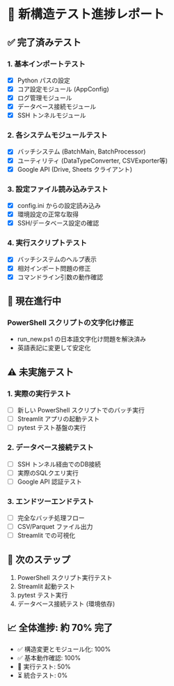 # 🧪 新構造テスト進捗レポート

## ✅ 完了済みテスト

### 1. 基本インポートテスト
- [x] Python パスの設定
- [x] コア設定モジュール (AppConfig)
- [x] ログ管理モジュール
- [x] データベース接続モジュール
- [x] SSH トンネルモジュール

### 2. 各システムモジュールテスト
- [x] バッチシステム (BatchMain, BatchProcessor)
- [x] ユーティリティ (DataTypeConverter, CSVExporter等)
- [x] Google API (Drive, Sheets クライアント)

### 3. 設定ファイル読み込みテスト
- [x] config.ini からの設定読み込み
- [x] 環境設定の正常な取得
- [x] SSH/データベース設定の確認

### 4. 実行スクリプトテスト
- [x] バッチシステムのヘルプ表示
- [x] 相対インポート問題の修正
- [x] コマンドライン引数の動作確認

## 🔄 現在進行中

### PowerShell スクリプトの文字化け修正
- run_new.ps1 の日本語文字化け問題を解決済み
- 英語表記に変更して安定化

## ⚠️ 未実施テスト

### 1. 実際の実行テスト
- [ ] 新しい PowerShell スクリプトでのバッチ実行
- [ ] Streamlit アプリの起動テスト
- [ ] pytest テスト基盤の実行

### 2. データベース接続テスト
- [ ] SSH トンネル経由でのDB接続
- [ ] 実際のSQLクエリ実行
- [ ] Google API 認証テスト

### 3. エンドツーエンドテスト
- [ ] 完全なバッチ処理フロー
- [ ] CSV/Parquet ファイル出力
- [ ] Streamlit での可視化

## 🎯 次のステップ

1. PowerShell スクリプト実行テスト
2. Streamlit 起動テスト  
3. pytest テスト実行
4. データベース接続テスト (環境依存)

## 📈 全体進捗: 約 70% 完了

- ✅ 構造変更とモジュール化: 100%
- ✅ 基本動作確認: 100%  
- 🔄 実行テスト: 50%
- ⏳ 統合テスト: 0%